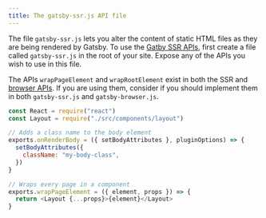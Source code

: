 ```yaml
---
title: The gatsby-ssr.js API file
---
```


The file `gatsby-ssr.js` lets you alter the content of static HTML files as they are being rendered by Gatsby. To use the [Gatby SSR APIs](/docs/ssr-apis/), first create a file called `gatsby-ssr.js` in the root of your site. Expose any of the APIs you wish to use in this file.

The APIs `wrapPageElement` and `wrapRootElement` exist in both the SSR and [browser APIs](/docs/browser-apis). If you are using them, consider if you should implement them in both `gatsby-ssr.js` and `gatsby-browser.js`.

```jsx:title=gatsby-ssr.js
const React = require("react")
const Layout = require("./src/components/layout")

// Adds a class name to the body element
exports.onRenderBody = ({ setBodyAttributes }, pluginOptions) => {
  setBodyAttributes({
    className: "my-body-class",
  })
}

// Wraps every page in a component
exports.wrapPageElement = ({ element, props }) => {
  return <Layout {...props}>{element}</Layout>
}
```
